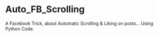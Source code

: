 # Auto_FB_Scrolling
A Facebook Trick, about Automatic Scrolling &amp; Liking on posts... Using Python Code.
